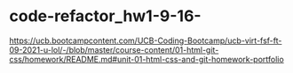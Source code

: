 # code-refactor_hw1-9-16-
https://ucb.bootcampcontent.com/UCB-Coding-Bootcamp/ucb-virt-fsf-ft-09-2021-u-lol/-/blob/master/course-content/01-html-git-css/homework/README.md#unit-01-html-css-and-git-homework-portfolio
